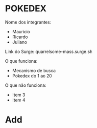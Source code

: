 # POKEDEX

Nome dos integrantes: 
- Mauricio
- Ricardo
- Juliano

Link do Surge: quarrelsome-mass.surge.sh

O que funciona:
- Mecanismo de busca
- Pokedex do 1 ao 20

O que não funciona: 
- Item 3
- Item 4

# Add
